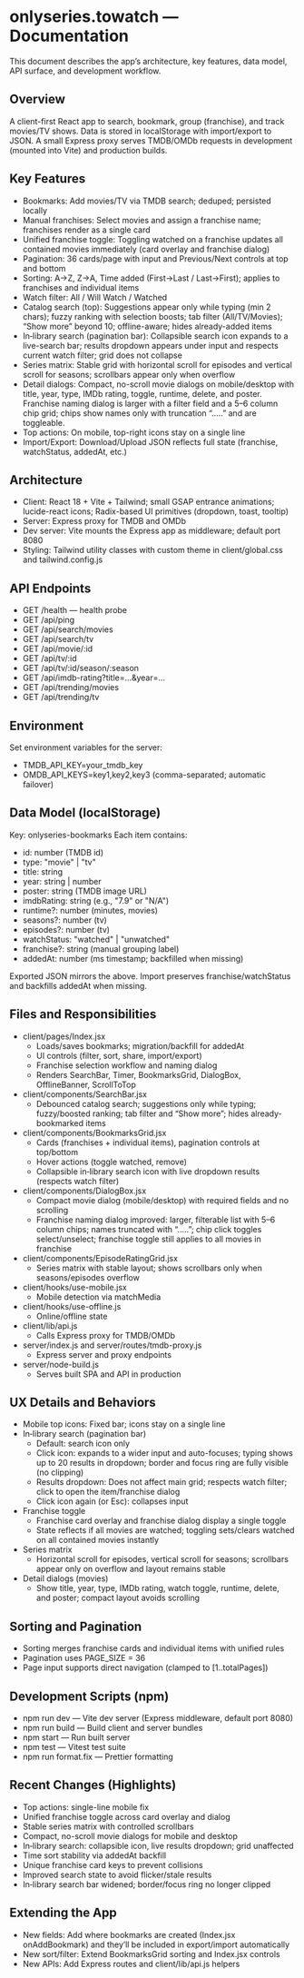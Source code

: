 # onlyseries.towatch — Documentation

This document describes the app’s architecture, key features, data model, API surface, and development workflow.

## Overview
A client-first React app to search, bookmark, group (franchise), and track movies/TV shows. Data is stored in localStorage with import/export to JSON. A small Express proxy serves TMDB/OMDb requests in development (mounted into Vite) and production builds.

## Key Features
- Bookmarks: Add movies/TV via TMDB search; deduped; persisted locally
- Manual franchises: Select movies and assign a franchise name; franchises render as a single card
- Unified franchise toggle: Toggling watched on a franchise updates all contained movies immediately (card overlay and franchise dialog)
- Pagination: 36 cards/page with input and Previous/Next controls at top and bottom
- Sorting: A→Z, Z→A, Time added (First→Last / Last→First); applies to franchises and individual items
- Watch filter: All / Will Watch / Watched
- Catalog search (top): Suggestions appear only while typing (min 2 chars); fuzzy ranking with selection boosts; tab filter (All/TV/Movies); “Show more” beyond 10; offline-aware; hides already-added items
- In‑library search (pagination bar): Collapsible search icon expands to a live-search bar; results dropdown appears under input and respects current watch filter; grid does not collapse
- Series matrix: Stable grid with horizontal scroll for episodes and vertical scroll for seasons; scrollbars appear only when overflow
- Detail dialogs: Compact, no-scroll movie dialogs on mobile/desktop with title, year, type, IMDb rating, toggle, runtime, delete, and poster. Franchise naming dialog is larger with a filter field and a 5–6 column chip grid; chips show names only with truncation “.....” and are toggleable.
- Top actions: On mobile, top-right icons stay on a single line
- Import/Export: Download/Upload JSON reflects full state (franchise, watchStatus, addedAt, etc.)

## Architecture
- Client: React 18 + Vite + Tailwind; small GSAP entrance animations; lucide-react icons; Radix-based UI primitives (dropdown, toast, tooltip)
- Server: Express proxy for TMDB and OMDb
- Dev server: Vite mounts the Express app as middleware; default port 8080
- Styling: Tailwind utility classes with custom theme in client/global.css and tailwind.config.js

## API Endpoints
- GET /health — health probe
- GET /api/ping
- GET /api/search/movies
- GET /api/search/tv
- GET /api/movie/:id
- GET /api/tv/:id
- GET /api/tv/:id/season/:season
- GET /api/imdb-rating?title=...&year=...
- GET /api/trending/movies
- GET /api/trending/tv

## Environment
Set environment variables for the server:
- TMDB_API_KEY=your_tmdb_key
- OMDB_API_KEYS=key1,key2,key3 (comma-separated; automatic failover)

## Data Model (localStorage)
Key: onlyseries-bookmarks
Each item contains:
- id: number (TMDB id)
- type: "movie" | "tv"
- title: string
- year: string | number
- poster: string (TMDB image URL)
- imdbRating: string (e.g., "7.9" or "N/A")
- runtime?: number (minutes, movies)
- seasons?: number (tv)
- episodes?: number (tv)
- watchStatus: "watched" | "unwatched"
- franchise?: string (manual grouping label)
- addedAt: number (ms timestamp; backfilled when missing)

Exported JSON mirrors the above. Import preserves franchise/watchStatus and backfills addedAt when missing.

## Files and Responsibilities
- client/pages/Index.jsx
  - Loads/saves bookmarks; migration/backfill for addedAt
  - UI controls (filter, sort, share, import/export)
  - Franchise selection workflow and naming dialog
  - Renders SearchBar, Timer, BookmarksGrid, DialogBox, OfflineBanner, ScrollToTop
- client/components/SearchBar.jsx
  - Debounced catalog search; suggestions only while typing; fuzzy/boosted ranking; tab filter and “Show more”; hides already-bookmarked items
- client/components/BookmarksGrid.jsx
  - Cards (franchises + individual items), pagination controls at top/bottom
  - Hover actions (toggle watched, remove)
  - Collapsible in‑library search icon with live dropdown results (respects watch filter)
- client/components/DialogBox.jsx
  - Compact movie dialog (mobile/desktop) with required fields and no scrolling
  - Franchise naming dialog improved: larger, filterable list with 5–6 column chips; names truncated with “.....”; chip click toggles select/unselect; franchise toggle still applies to all movies in franchise
- client/components/EpisodeRatingGrid.jsx
  - Series matrix with stable layout; shows scrollbars only when seasons/episodes overflow
- client/hooks/use-mobile.jsx
  - Mobile detection via matchMedia
- client/hooks/use-offline.js
  - Online/offline state
- client/lib/api.js
  - Calls Express proxy for TMDB/OMDb
- server/index.js and server/routes/tmdb-proxy.js
  - Express server and proxy endpoints
- server/node-build.js
  - Serves built SPA and API in production

## UX Details and Behaviors
- Mobile top icons: Fixed bar; icons stay on a single line
- In‑library search (pagination bar)
  - Default: search icon only
  - Click icon: expands to a wider input and auto-focuses; typing shows up to 20 results in dropdown; border and focus ring are fully visible (no clipping)
  - Results dropdown: Does not affect main grid; respects watch filter; click to open the item/franchise dialog
  - Click icon again (or Esc): collapses input
- Franchise toggle
  - Franchise card overlay and franchise dialog display a single toggle
  - State reflects if all movies are watched; toggling sets/clears watched on all contained movies instantly
- Series matrix
  - Horizontal scroll for episodes, vertical scroll for seasons; scrollbars appear only on overflow and layout remains stable
- Detail dialogs (movies)
  - Show title, year, type, IMDb rating, watch toggle, runtime, delete, and poster; compact layout avoids scrolling

## Sorting and Pagination
- Sorting merges franchise cards and individual items with unified rules
- Pagination uses PAGE_SIZE = 36
- Page input supports direct navigation (clamped to [1..totalPages])

## Development Scripts (npm)
- npm run dev — Vite dev server (Express middleware, default port 8080)
- npm run build — Build client and server bundles
- npm start — Run built server
- npm test — Vitest test suite
- npm run format.fix — Prettier formatting

## Recent Changes (Highlights)
- Top actions: single-line mobile fix
- Unified franchise toggle across card overlay and dialog
- Stable series matrix with controlled scrollbars
- Compact, no-scroll movie dialogs for mobile and desktop
- In‑library search: collapsible icon, live results dropdown; grid unaffected
- Time sort stability via addedAt backfill
- Unique franchise card keys to prevent collisions
- Improved search state to avoid flicker/stale results
- In‑library search bar widened; border/focus ring no longer clipped

## Extending the App
- New fields: Add where bookmarks are created (Index.jsx onAddBookmark) and they’ll be included in export/import automatically
- New sort/filter: Extend BookmarksGrid sorting and Index.jsx controls
- New APIs: Add Express routes and client/lib/api.js helpers
